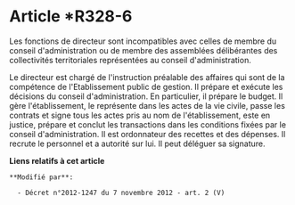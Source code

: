 # Article *R328-6

Les fonctions de directeur sont incompatibles avec celles de membre du conseil d'administration ou de membre des assemblées
délibérantes des collectivités territoriales représentées au conseil d'administration. 

Le directeur est chargé de l'instruction préalable des affaires qui sont de la compétence de l'Etablissement public de
gestion. Il prépare et exécute les décisions du conseil d'administration. En particulier, il prépare        le budget. Il
gère l'établissement, le représente dans les actes de la vie civile, passe les contrats et signe tous les actes pris au nom
de l'établissement, este en justice, prépare et conclut les transactions dans les conditions fixées par le conseil
d'administration. Il est ordonnateur des recettes et des dépenses. Il recrute le personnel et a autorité sur lui. Il peut
déléguer sa signature.

**Liens relatifs à cet article**

	**Modifié par**:

	  - Décret n°2012-1247 du 7 novembre 2012 - art. 2 (V)
